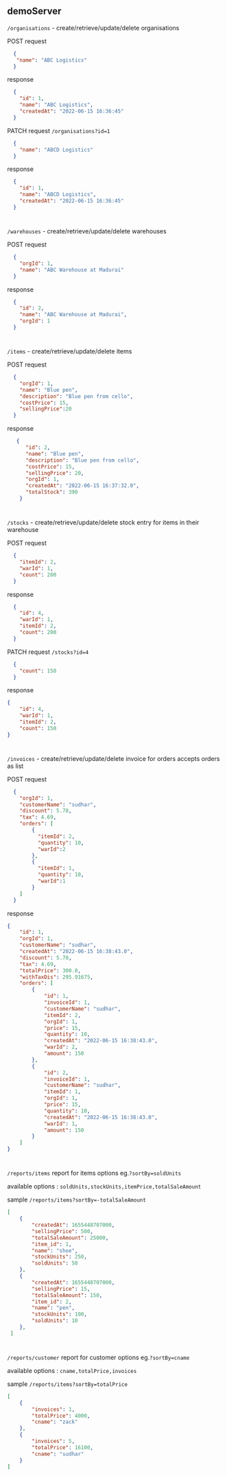 ## demoServer

```/organisations``` - create/retrieve/update/delete organisations

POST request 
```json
  {
   "name": "ABC Logistics"
  }
```
response
```json
  {
    "id": 1,
    "name": "ABC Logistics",
    "createdAt": "2022-06-15 16:36:45"
  }
```
PATCH request ```/organisations?id=1```
```json
  {
    "name": "ABCD Logistics"
  }
```
response
```json
  {
    "id": 1,
    "name": "ABCD Logistics",
    "createdAt": "2022-06-15 16:36:45"
  }
```
#

```/warehouses``` - create/retrieve/update/delete warehouses

POST request 
```json
  {
    "orgId": 1,
    "name": "ABC Warehouse at Madurai"
  }
```
response
```json
  {
    "id": 2,
    "name": "ABC Warehouse at Madurai",
    "orgId": 1
  }
```
#

```/items``` - create/retrieve/update/delete items

POST request
```json
  {
    "orgId": 1,
    "name": "Blue pen",
    "description": "Blue pen from cello",
    "costPrice": 15,
    "sellingPrice":20
  }
```
response
```json
   {
      "id": 2,
      "name": "Blue pen",
      "description": "Blue pen from cello",
      "costPrice": 15,
      "sellingPrice": 20,
      "orgId": 1,
      "createdAt": "2022-06-15 16:37:32.0",
      "totalStock": 390
    }
```
#

```/stocks``` - create/retrieve/update/delete stock entry for items in their warehouse

POST request
```json
  {
    "itemId": 2,
    "warId": 1,
    "count": 200   
  }
```

response
```json
  {
    "id": 4,
    "warId": 1,
    "itemId": 2,
    "count": 200
  }
```

PATCH request  ```/stocks?id=4```
```json
  {
    "count": 150   
  }
```
response
```json
{
    "id": 4,
    "warId": 1,
    "itemId": 2,
    "count": 150
}
```
#

```/invoices``` - create/retrieve/update/delete invoice for orders accepts orders as list

POST request
```json
  {
    "orgId": 1,
    "customerName": "sudhar",  
    "discount": 5.78,
    "tax": 4.69,
    "orders": [
        {
          "itemId": 2,
          "quantity": 10,
          "warId":2
        },
        {
          "itemId": 1,
          "quantity": 10,
          "warId":1
        }
    ]
  }
```
response
```json
{
    "id": 1,
    "orgId": 1,
    "customerName": "sudhar",
    "createdAt": "2022-06-15 16:38:43.0",
    "discount": 5.78,
    "tax": 4.69,
    "totalPrice": 300.0,
    "withTaxDis": 295.91675,
    "orders": [
        {
            "id": 1,
            "invoiceId": 1,
            "customerName": "sudhar",
            "itemId": 2,
            "orgId": 1,
            "price": 15,
            "quantity": 10,
            "createdAt": "2022-06-15 16:38:43.0",
            "warId": 2,
            "amount": 150
        },
        {
            "id": 2,
            "invoiceId": 1,
            "customerName": "sudhar",
            "itemId": 1,
            "orgId": 1,
            "price": 15,
            "quantity": 10,
            "createdAt": "2022-06-15 16:38:43.0",
            "warId": 1,
            "amount": 150
        }
    ]
}
```
#
```/reports/items``` report for items options eg.```?sortBy=soldUnits```

available options : ```soldUnits,stockUnits,itemPrice,totalSaleAmount```

sample ```/reports/items?sortBy=-totalSaleAmount```
```json 
[
    {
        "createdAt": 1655448707000,
        "sellingPrice": 500,
        "totalSaleAmount": 25000,
        "item_id": 1,
        "name": "shoe",
        "stockUnits": 250,
        "soldUnits": 50
    },
    {
        "createdAt": 1655448707000,
        "sellingPrice": 15,
        "totalSaleAmount": 150,
        "item_id": 2,
        "name": "pen",
        "stockUnits": 100,
        "soldUnits": 10
    },
 ]
 ```

#
```/reports/customer``` report for customer options eg.```?sortBy=cname```

available options : ```cname,totalPrice,invoices```

sample ```/reports/items?sortBy=totalPrice```
```json 
[
    {
        "invoices": 1,
        "totalPrice": 4000,
        "cname": "zack"
    },
    {
        "invoices": 5,
        "totalPrice": 16100,
        "cname": "sudhar"
    }
]
 ```

